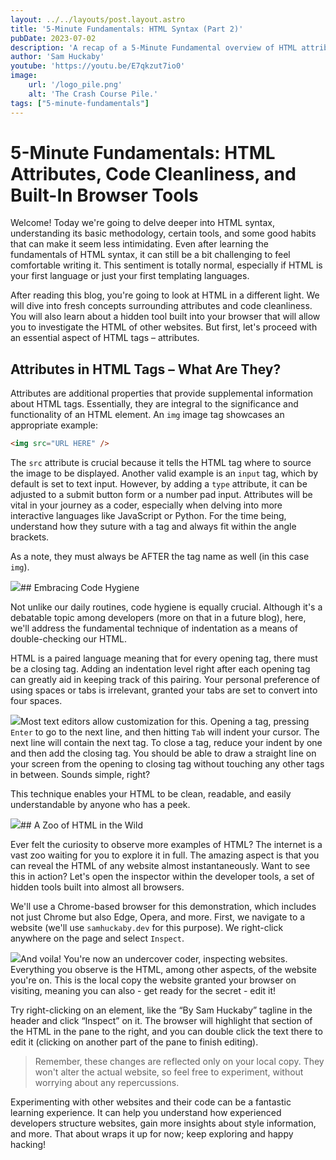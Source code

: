 ```yaml
---
layout: ../../layouts/post.layout.astro
title: '5-Minute Fundamentals: HTML Syntax (Part 2)'
pubDate: 2023-07-02
description: 'A recap of a 5-Minute Fundamental overview of HTML attributes and code assists.'
author: 'Sam Huckaby'
youtube: 'https://youtu.be/E7qkzut7io0'
image:
    url: '/logo_pile.png' 
    alt: 'The Crash Course Pile.'
tags: ["5-minute-fundamentals"]
---
```

# 5-Minute Fundamentals: HTML Attributes, Code Cleanliness, and Built-In Browser Tools

Welcome! Today we're going to delve deeper into HTML syntax, understanding its basic methodology, certain tools, and some good habits that can make it seem less intimidating. Even after learning the fundamentals of HTML syntax, it can still be a bit challenging to feel comfortable writing it. This sentiment is totally normal, especially if HTML is your first language or just your first templating languages.

After reading this blog, you're going to look at HTML in a different light. We will dive into fresh concepts surrounding attributes and code cleanliness. You will also learn about a hidden tool built into your browser that will allow you to investigate the HTML of other websites. But first, let's proceed with an essential aspect of HTML tags – attributes.

## Attributes in HTML Tags – What Are They?

Attributes are additional properties that provide supplemental information about HTML tags. Essentially, they are integral to the significance and functionality of an HTML element. An `img` image tag showcases an appropriate example:

```html
<img src="URL HERE" />
```

The `src` attribute is crucial because it tells the HTML tag where to source the image to be displayed. Another valid example is an `input` tag, which by default is set to text input. However, by adding a `type` attribute, it can be adjusted to a submit button form or a number pad input. Attributes will be vital in your journey as a coder, especially when delving into more interactive languages like JavaScript or Python. For the time being, understand how they suture with a tag and always fit within the angle brackets.

As a note, they must always be AFTER the tag name as well (in this case `img`).

![](https://cdn.videotap.com/fdETTRuUItlpcRHQse7I-86.29.png)## Embracing Code Hygiene

Not unlike our daily routines, code hygiene is equally crucial. Although it's a debatable topic among developers (more on that in a future blog), here, we'll address the fundamental technique of indentation as a means of double-checking our HTML.

HTML is a paired language meaning that for every opening tag, there must be a closing tag. Adding an indentation level right after each opening tag can greatly aid in keeping track of this pairing. Your personal preference of using spaces or tabs is irrelevant, granted your tabs are set to convert into four spaces.

![](https://cdn.videotap.com/ixikAYhmj8bEV9R3ikhS-138.05.png)Most text editors allow customization for this. Opening a tag, pressing `Enter` to go to the next line, and then hitting `Tab` will indent your cursor. The next line will contain the next tag. To close a tag, reduce your indent by one and then add the closing tag. You should be able to draw a straight line on your screen from the opening to closing tag without touching any other tags in between. Sounds simple, right?

This technique enables your HTML to be clean, readable, and easily understandable by anyone who has a peek.

![](https://cdn.videotap.com/RKmuFYYZRTrE0EQD4zIa-151.png)## A Zoo of HTML in the Wild

Ever felt the curiosity to observe more examples of HTML? The internet is a vast zoo waiting for you to explore it in full. The amazing aspect is that you can reveal the HTML of any website almost instantaneously. Want to see this in action? Let's open the inspector within the developer tools, a set of hidden tools built into almost all browsers.

We'll use a Chrome-based browser for this demonstration, which includes not just Chrome but also Edge, Opera, and more. First, we navigate to a website (we'll use `samhuckaby.dev` for this purpose). We right-click anywhere on the page and select `Inspect`.

![](https://cdn.videotap.com/apZICkCzfqU3aBqCWfQy-264.13.png)And voila! You're now an undercover coder, inspecting websites. Everything you observe is the HTML, among other aspects, of the website you're on. This is the local copy the website granted your browser on visiting, meaning you can also - get ready for the secret - edit it!

Try right-clicking on an element, like the “By Sam Huckaby” tagline in the header and click “Inspect” on it. The browser will highlight that section of the HTML in the pane to the right, and you can double click the text there to edit it (clicking on another part of the pane to finish editing).

> Remember, these changes are reflected only on your local copy. They won't alter the actual website, so feel free to experiment, without worrying about any repercussions.

Experimenting with other websites and their code can be a fantastic learning experience. It can help you understand how experienced developers structure websites, gain more insights about style information, and more. That about wraps it up for now; keep exploring and happy hacking!

